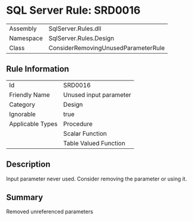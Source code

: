 [This document is automatically generated. All changed made to it WILL be lost]: <>  
  
# SQL Server Rule: SRD0016  
  
|    |    |
|----|----|
| Assembly | SqlServer.Rules.dll   |
| Namespace | SqlServer.Rules.Design |
| Class | ConsiderRemovingUnusedParameterRule |
  
## Rule Information  
  
|    |    |
|----|----|
| Id | SRD0016 |
| Friendly Name | Unused input parameter |
| Category | Design |
| Ignorable | true |
| Applicable Types | Procedure  |
|   | Scalar Function |
|   | Table Valued Function |
  
## Description  
  
Input parameter never used. Consider removing the parameter or using it.  
  
## Summary  
  
Removed unreferenced parameters  


